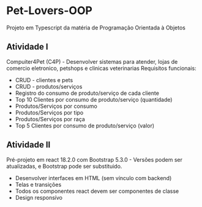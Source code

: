 # Pet-Lovers-OOP
 Projeto em Typescript da matéria de Programação Orientada à Objetos

## Atividade I
Compuiter4Pet (C4P) - Desenvolver sistemas para atender, lojas de comercio eletronico, petshops e clinicas veterinarias
Requisítos funcionais:

* CRUD - clientes e pets
* CRUD - produtos/serviços
* Registro do consumo de produto/serviço de cada cliente
* Top 10 Clientes por consumo de produto/serviço (quantidade)
* Produtos/Serviços por consumo
* Produtos/Serviços por tipo
* Produtos/Serviços por raça
* Top 5 Clientes por consumo de produto/serviço (valor)

## Atividade II
Pré-projeto em react 18.2.0 com Bootstrap 5.3.0 - Versões podem ser atualizadas, e Bootstrap pode ser substituido.

* Desenvolver interfaces em HTML (sem vínculo com backend)
* Telas e transições
* Todos os componentes react devem ser componentes de classe
* Design responsívo 